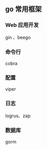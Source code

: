 ## go 常用框架

### Web 应用开发

gin 、beego

### 命令行

cobra

### 配置

viper

### 日志

logrus、zap

### 数据库

gorm